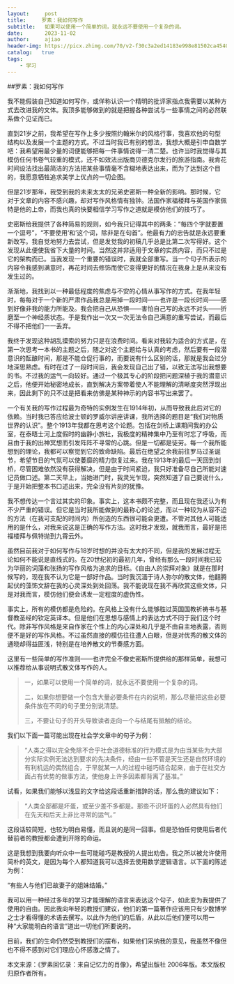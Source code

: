 ```yaml
---
layout:     post
title:     罗素：我如何写作
subtitle:   如果可以使用一个简单的词，就永远不要使用一个复杂的词。
date:       2023-11-02
author:     ajiao
header-img: https://picx.zhimg.com/70/v2-f30c3a2ed14183e998e81502ca4540b8_1440w.avis?source=172ae18b&biz_tag=Post
catalog:   true
tags:
    - 学习
---
```


##罗素：我如何写作

我不能假装自己知道如何写作，或佯称认识一个精明的批评家指点我需要以某种方式去改进我的文体。我顶多能够做到的就是把握各种尝试与一些事情之间的必然联系做个见证而已。

直到21岁之前，我希望在写作上多少按照约翰米尔的风格行事，我喜欢他的句型结构以及发展一个主题的方式。不过当时我已有别的想法，我想大概是引申自数学吧：我希望用最少量的词便能够把每一件事情说得一清二楚。也许当时我觉得与其模仿任何书卷气较重的模式，还不如效法出版商贝德克尔发行的旅游指南。我肯花时间设法找出最简洁的方法把某些事情毫不含糊地表达出来，而为了达到这个目的，我愿意牺牲追求美学上优点的一切企图。

但是21岁那年，我受到我的未来太太的兄弟史密斯一种全新的影响。那时候，它对于文章的内容不感兴趣，却对写作风格情有独钟。法国作家福楼拜与英国作家佩特是他的上帝，而我也真的快要相信学习写作之道就是模仿他们的技巧了。

史密斯给我提供了各种简易的规则，如今我只记得其中的两条：“每四个字就要置一个逗号”，“不要使用‘和’这个词，除非是在句首”。他最有力的忠告就是永远要重新改写。我自觉地努力去尝试，但是发觉我的初稿几乎总是比第二次写得好。这个发现从此便使我省下大量的时间。当然这并非适用于文章的实质内容，而只不过是它的架构而已。当我发现一个重要的错误时，我就全部重写。当一个句子所表示的内容令我感到满意时，再花时间去修饰而使它变得更好的情况在我身上是从来没有发生过的。

渐渐地，我找到以一种最低程度的焦虑与不安的心情从事写作的方式。在我年轻时，每每对于一个新的严肃作品我总是用掉一段时间——也许是一段长时间——感到好像非我的能力所能及。我会把自己从恐惧——害怕自己写的永远不对头——折磨至一个神经质状态。于是我作出一次又一次无法令自己满意的重写尝试，而最后不得不把他们一一丢弃。

我终于发现这种胡乱摸索的努力只是在浪费时间。看来对我较为适合的方式是，在第一次思考一本书的主题之后，随之对这个主题给与认真的考虑，然后要有一段潜意识的酝酿时间，那是不能仓促行事的，而要说有什么区别的话，那就是我会过分地深思熟虑。有时在过了一段时间后，我会发现自己出了错，以致无法写出我想要的书。不过我的运气一向较好。通过一个极其专心的阶段把问题深植于我的潜意识之后，他便开始秘密地成长，直到解决方案带着使人不能理解的清晰度突然浮现出来，因此剩下的只不过是把看来仿佛是某种神示的内容书写出来罢了。

一个有关我的写作过程最为奇特的实例发生在1914年初，从而导致我此后对它的依赖。当时我已答应给波士顿的罗威尔讲座讲课，我所选择的题目是“我们对物质世界的认识”。整个1913年我都在思考这个论题。包括在剑桥上课期间我的办公室，在泰晤士河上度假时的幽静小旅社，我极度的精神集中乃至有时忘了呼吸，而且由于我的出神冥想而引发阵阵不寻常的心跳。但是一切都是徒劳。每一个我所能想到的理论，我都可以察觉到它的致命缺陷。最后在绝望之余我前往罗马过圣诞节，希望节日的气氛可以使萎靡的精力恢复过来。我在1913年的最后一天回到剑桥，尽管困难依然没有获得解决，但是由于时间紧迫，我只好准备尽自己所能对速记员做口述。第二天早上，当她进门时，我灵光乍现，突然知道了自己要说什么，于是开始把整本书口述出来，完全没有片刻的犹豫。

我不想传达一个言过其实的印象。事实上，这本书颇不完整，而且现在我还认为有不少严重的错误。但它是当时我所能做到的最称心的论述，而以一种较为从容不迫的方法（在我可支配的时间内）所创造的东西很可能会更遭。不管对其他人可能适用的是什么，对我来说这是正确的写作方法。这时我才发现，就我而言，最好是把福楼拜与佩特抛到九霄云外。

虽然目前我对于如何写作与18岁时想的并没有太大的不同，但是我的发展过程无论如何不能说是直线式的。在20世纪初的最初几年，曾经有那么一段时间我已较为华丽的词藻和张扬的写作风格为追求的目标。《自由人的崇拜对象》就是在那时候写的，现在我不认为它是一部好作品。当时我沉湎于诗人弥尔的散文体，他翻腾起伏的藻饰文辞在我的心灵深处到处回荡。我不能说现在我不再欣赏这些文体，只是对我而言，模仿他们便会诱发一定程度的虚伪性。

事实上，所有的模仿都是危险的。在风格上没有什么能够胜过英国国教祈祷书与基督教圣经的钦定英译本。但是他们在思想与感情上的表达方式不同于我们这个时代。除非写作风格是来自作家在个性上的内心深处和几乎是不由自主地表露，否则便不是好的写作风格。不过虽然直接的模仿往往遭人白眼，但是对优秀的散文体的通晓却得益匪浅，特别是在培养散文的节奏感方面。

这里有一些简单的写作准则——也许完全不像史密斯所提供给的那样简单，我想可以推荐给从事说明式散文体写作的人。

> 一，如果可以使用一个简单的词，就永远不要使用一个复杂的词。
> 
> 二，如果你想要做一个包含大量必要条件在内的说明，那么尽量把这些必要条件放在不同的句子里分别说清楚。
> 
> 三，不要让句子的开头导致读者走向一个与结尾有抵触的结论。

我们以下面一篇可能出现在社会学文章中的句子为例：

> “人类之得以完全免除不合乎社会道德标准的行为模式是为由当某些为大部分实际实例无法达到要求的先决条件，经由一些不管是天生还是自然环境的有利机运的偶然组合，于早就某一人的过程中碰巧结合起来，由于在社交方面占有优势的做事方法，使他身上许多因素都背离了基准。”

试看，如果我们能够以浅显的文字给这段话重新措辞的话，那么我的建议如下：

> “人类全部都是坏蛋，或至少差不多都是。那些不识坏蛋的人必然具有他们在先天和后天上非比寻常的运气。”

这段话较简短，也较为明白易懂，而且说的是同一回事。但是恐怕任何使用后者代替前者的教授都会遭到开除的命运。

这是我想到我要向听众中一些可能碰巧是教授的人提出劝告。我之所以被允许使用简朴的英文，是因为每个人都知道我可以选择去使用数学逻辑语言。以下面的陈述为例：

“有些人与他们已故妻子的姐妹结婚。”

我可以用一种经过多年的学习才能理解的语言来表达这个句子，如此变为我提供了使用的自由。因此我向年轻的教授们建议，他们的第一篇著作应该用只有少数博学之士才看得懂的术语去撰写。以此作为他们的后盾，从此以后他们便可以用一种“大家能明白的语言”道出一切他们所要说的。

目前，我们的生命仍然受到教授们的摆布，如果他们采纳我的意见，我虽然不像但也不得不感到对它们理应心怀感激之情了。

本文来源：《罗素回忆录：来自记忆力的肖像》，希望出版社 2006年版。本文版权归原作者所有。
